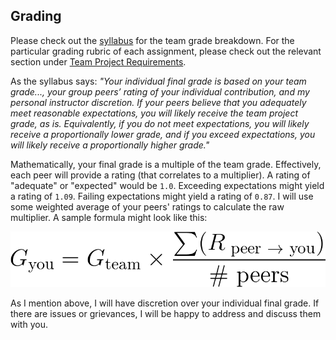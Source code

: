 ## Grading
Please check out the [syllabus](/docs/Syllabus.pdf) for the team grade breakdown. For the particular grading rubric of each assignment, please check out the relevant section under [Team Project Requirements](/README.md#team-project-requirements).

As the syllabus says: _"Your individual final grade is based on your team grade..., your group peers’ rating of your individual contribution, and my personal instructor discretion. If your peers believe that you adequately meet reasonable expectations, you will likely receive the team project grade, as is. Equivalently, if you do not meet expectations, you will likely receive a proportionally lower grade, and if you exceed expectations, you will likely receive a proportionally higher grade."_

Mathematically, your final grade is a multiple of the team grade. Effectively, each peer will provide a rating (that correlates to a multiplier). A rating of "adequate" or "expected" would be `1.0`. Exceeding expectations might yield a rating of `1.09`. Failing expectations might yield a rating of `0.87`. I will use some weighted average of your peers' ratings to calculate the raw multiplier. A sample formula might look like this:

![Individual Grade Calculation](/images/grading.png)

As I mention above, I will have discretion over your individual final grade. If there are issues or grievances, I will be happy to address and discuss them with you.
